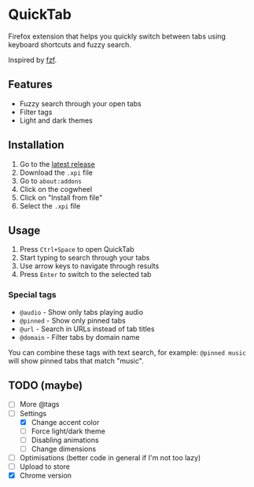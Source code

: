 # QuickTab

Firefox extension that helps you quickly switch between tabs using keyboard shortcuts and fuzzy search.

Inspired by [fzf](https://github.com/junegunn/fzf).

## Features

- Fuzzy search through your open tabs
- Filter tags
- Light and dark themes

## Installation

1. Go to the [latest release](https://github.com/Myouboku/QuickTab/releases/latest)
2. Download the `.xpi` file
3. Go to `about:addons`
4. Click on the cogwheel
5. Click on "Install from file"
6. Select the `.xpi` file

## Usage

1. Press `Ctrl+Space` to open QuickTab
2. Start typing to search through your tabs
3. Use arrow keys to navigate through results
4. Press `Enter` to switch to the selected tab

### Special tags

- `@audio` - Show only tabs playing audio
- `@pinned` - Show only pinned tabs
- `@url` - Search in URLs instead of tab titles
- `@domain` - Filter tabs by domain name

You can combine these tags with text search, for example: `@pinned music` will show pinned tabs that match "music".

## TODO (maybe)

- [ ] More @tags
- [ ] Settings
  - [x] Change accent color
  - [ ] Force light/dark theme
  - [ ] Disabling animations
  - [ ] Change dimensions
- [ ] Optimisations (better code in general if I'm not too lazy)
- [ ] Upload to store
- [x] Chrome version
